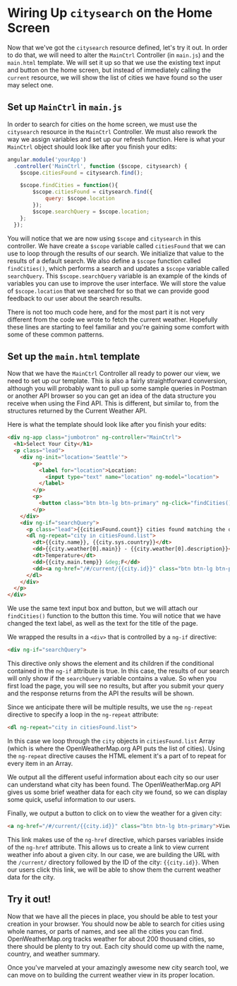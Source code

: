 # Wiring Up `citysearch` on the Home Screen
Now that we've got the `citysearch` resource defined, let's try it out. In order to do that, we will need to alter the `MainCtrl` Controller (in `main.js`) and the `main.html` template. We will set it up so that we use the existing text input and button on the home screen, but instead of immediately calling the `current` resource, we will show the list of cities we have found so the user may select one.

## Set up `MainCtrl` in `main.js`
In order to search for cities on the home screen, we must use the `citysearch` resource in the `MainCtrl` Controller. We must also rework the way we assign variables and set up our refresh function. Here is what your `MainCtrl` object should look like after you finish your edits:

```js
angular.module('yourApp')
  .controller('MainCtrl', function ($scope, citysearch) {
    $scope.citiesFound = citysearch.find();

    $scope.findCities = function(){
        $scope.citiesFound = citysearch.find({
            query: $scope.location
        });
        $scope.searchQuery = $scope.location;
    };
  });
```

You will notice that we are now using `$scope` and `citysearch` in this controller. We have create a `$scope` variable called `citiesFound` that we can use to loop through the results of our search. We initialize that value to the results of a default search. We also define a `$scope` function called `findCities()`, which performs a search and updates a `$scope` variable called `searchQuery`. This `$scope.searchQuery` variable is an example of the kinds of variables you can use to improve the user interface. We will store the value of `$scope.location` that we searched for so that we can provide good feedback to our user about the search results.

There is not too much code here, and for the most part it is not very different from the code we wrote to fetch the current weather. Hopefully these lines are starting to feel familiar and you're gaining some comfort with some of these common patterns.

## Set up the `main.html` template
Now that we have the `MainCtrl` Controller all ready to power our view, we need to set up our template. This is also a fairly straightforward conversion, although you will probably want to pull up some sample queries in Postman or another API browser so you can get an idea of the data structure you receive when using the Find API. This is different, but similar to, from the structures returned by the Current Weather API.

Here is what the template should look like after you finish your edits:

```html
<div ng-app class="jumbotron" ng-controller="MainCtrl">
  <h1>Select Your City</h1>
  <p class="lead">
    <div ng-init="location='Seattle'">
        <p>
          <label for="location">Location:
            <input type="text" name="location" ng-model="location">
          </label>
        </p>
        <p>
          <button class="btn btn-lg btn-primary" ng-click="findCities()">Find City</button>
        </p>
    </div>
    <div ng-if="searchQuery">
      <p class="lead">{{citiesFound.count}} cities found matching the query: {{searchQuery}}.</p>
      <dl ng-repeat="city in citiesFound.list">
        <dt>{{city.name}}, {{city.sys.country}}</dt>
        <dd>{{city.weather[0].main}} - {{city.weather[0].description}}</dd>
        <dt>Temperature</dt>
        <dd>{{city.main.temp}} &deg;F</dd>
        <dd><a ng-href="/#/current/{{city.id}}" class="btn btn-lg btn-primary">View Weather</a></dd>
      </dl>
    </div>
  </p>
</div>
```

We use the same text input box and button, but we will attach our `findCities()` function to the button this time. You will notice that we have changed the text label, as well as the text for the title of the page.

We wrapped the results in a `<div>` that is controlled by a `ng-if` directive:

```html
<div ng-if="searchQuery">
```

This directive only shows the element and its children if the conditional contained in the `ng-if` attribute is true. In this case, the results of our search will only show if the `searchQuery` variable contains a value. So when you first load the page, you will see no results, but after you submit your query and the response returns from the API the results will be shown.

Since we anticipate there will be multiple results, we use the `ng-repeat` directive to specify a loop in the `ng-repeat` attribute: 

```html
<dl ng-repeat="city in citiesFound.list">
```

In this case we loop through the `city` objects in `citiesFound.list` Array (which is where the OpenWeatherMap.org API puts the list of cities). Using the `ng-repeat` directive causes the HTML element it's a part of to repeat for every item in an Array.

We output all the different useful information about each city so our user can understand what city has been found. The OpenWeatherMap.org API gives us some brief weather data for each city we found, so we can display some quick, useful information to our users.

Finally, we output a button to click on to view the weather for a given city:

```html
<a ng-href="/#/current/{{city.id}}" class="btn btn-lg btn-primary">View Weather</a>
```

This link makes use of the `ng-href` directive, which parses variables inside of the `ng-href` attribute. This allows us to create a link to view current weather info about a given city. In our case, we are building the URL with the `/current/` directory followed by the ID of the city: `{{city.id}}`. When our users click this link, we will be able to show them the current weather data for the city.

## Try it out!
Now that we have all the pieces in place, you should be able to test your creation in your browser. You should now be able to search for cities using whole names, or parts of names, and see all the cities you can find. OpenWeatherMap.org tracks weather for about 200 thousand cities, so there should be plenty to try out. Each city should come up with the name, country, and weather summary.

Once you've marveled at your amazingly awesome new city search tool, we can move on to building the current weather view in its proper location.


